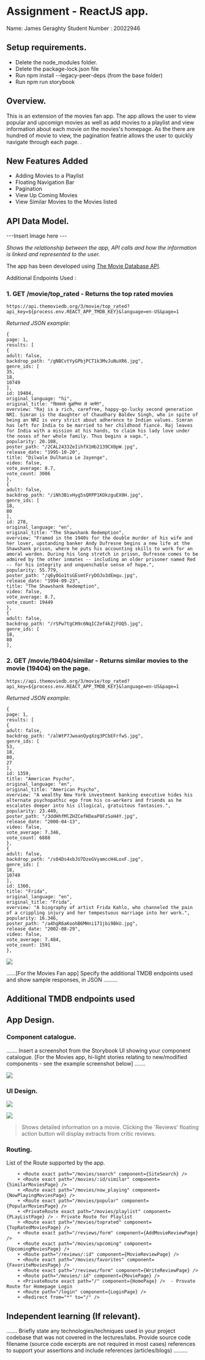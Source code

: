 # Assignment - ReactJS app.

Name: James Geraghty
Student Number : 20022946 

## Setup requirements.
+ Delete the node_modules folder.
+ Delete the package-lock.json file
+ Run npm install --legacy-peer-deps       (from the base folder)
+ Run npm run storybook

## Overview.
This is an extension of the movies fan app. The app allows the user to view popular and upcomign movies as well as add movies to a playlist and view information about each movie on the movies's homepage. As the there are hundred of movie to view, the pagination featrie allows the user to quickly navigate through each page.
.

## New Features Added
 
 + Adding Movies to a Playlist
 + Floating Navigation Bar 
 + Pagination
 + View Up Coming Movies 
 + View Similar Movies to the Movies listed 



## API Data Model.

---Insert Image here ---

*Shows the relationship between the app, API calls and how the information is linked and represented to the user.*

The app has been developed using [The Movie Database API](https://developers.themoviedb.org/3/getting-started/introduction).

Additional Endpoints Used :

### 1. GET /movie/top_rated - Returns the top rated movies 

  `https://api.themoviedb.org/3/movie/top_rated?api_key=${process.env.REACT_APP_TMDB_KEY}&language=en-US&page=1`
  
  *Returned JSON example*:
 ```
{
page: 1,
results: [
{
adult: false,
backdrop_path: "/gNBCvtYyGPbjPCT1k3MvJuNuXR6.jpg",
genre_ids: [
35,
18,
10749
],
id: 19404,
original_language: "hi",
original_title: "दिलवाले दुल्हनिया ले जायेंगे",
overview: "Raj is a rich, carefree, happy-go-lucky second generation NRI. Simran is the daughter of Chaudhary Baldev Singh, who in spite of being an NRI is very strict about adherence to Indian values. Simran has left for India to be married to her childhood fiancé. Raj leaves for India with a mission at his hands, to claim his lady love under the noses of her whole family. Thus begins a saga.",
popularity: 20.108,
poster_path: "/2CAL2433ZeIihfX1Hb2139CX0pW.jpg",
release_date: "1995-10-20",
title: "Dilwale Dulhania Le Jayenge",
video: false,
vote_average: 8.7,
vote_count: 3086
},
{
adult: false,
backdrop_path: "/iNh3BivHyg5sQRPP1KOkzguEX0H.jpg",
genre_ids: [
18,
80
],
id: 278,
original_language: "en",
original_title: "The Shawshank Redemption",
overview: "Framed in the 1940s for the double murder of his wife and her lover, upstanding banker Andy Dufresne begins a new life at the Shawshank prison, where he puts his accounting skills to work for an amoral warden. During his long stretch in prison, Dufresne comes to be admired by the other inmates -- including an older prisoner named Red -- for his integrity and unquenchable sense of hope.",
popularity: 55.779,
poster_path: "/q6y0Go1tsGEsmtFryDOJo3dEmqu.jpg",
release_date: "1994-09-23",
title: "The Shawshank Redemption",
video: false,
vote_average: 8.7,
vote_count: 19449
},
{
adult: false,
backdrop_path: "/rSPw7tgCH9c6NqICZef4kZjFOQ5.jpg",
genre_ids: [
18,
80
],
 ```
 
 
 
 ### 2. GET /movie/19404/similar - Returns similar movies to the movie (19404) on the page. 

  `https://api.themoviedb.org/3/movie/top_rated?api_key=${process.env.REACT_APP_TMDB_KEY}&language=en-US&page=1`
  
  *Returned JSON example*:
 ```
 {
page: 1,
results: [
{
adult: false,
backdrop_path: "/alWtP7JwoanQyqXzg3PCbEFrfwS.jpg",
genre_ids: [
53,
18,
80,
27
],
id: 1359,
title: "American Psycho",
original_language: "en",
original_title: "American Psycho",
overview: "A wealthy New York investment banking executive hides his alternate psychopathic ego from his co-workers and friends as he escalates deeper into his illogical, gratuitous fantasies.",
popularity: 23.449,
poster_path: "/3ddHhfMlZHZCefHDeaP8FzSoH4Y.jpg",
release_date: "2000-04-13",
video: false,
vote_average: 7.346,
vote_count: 6888
},
{
adult: false,
backdrop_path: "/s04Ds4xbJU7DzeGVyamccH4LoxF.jpg",
genre_ids: [
18,
10749
],
id: 1360,
title: "Frida",
original_language: "en",
original_title: "Frida",
overview: "A biography of artist Frida Kahlo, who channeled the pain of a crippling injury and her tempestuous marriage into her work.",
popularity: 16.346,
poster_path: "/a4hgR6aKoohB6MHni171jbi9BkU.jpg",
release_date: "2002-08-29",
video: false,
vote_average: 7.484,
vote_count: 1591
},
 
 ```
 


![][model]

......[For the Movies Fan app] Specify the additional TMDB endpoints used and show sample responses, in JSON .........

## Additional TMDB endpoints used

## App Design.

### Component catalogue.

....... Insert a screenshot from the Storybook UI showing your component catalogue. [For the Movies app, hi-light stories relating to new/modified components - see the example screenshot below] .......

![][stories]

### UI Design.


![](images/NowPlayingpng.png)


![][view]
>Shows detailed information on a movie. Clicking the 'Reviews' floating action button will display extracts from critic reviews.

### Routing.
List of the Route supported by the app. 

        + <Route exact path="/movies/search" component={SiteSearch} />
        + <Route exact path="/movies/:id/similar" component={SimilarMoviesPage} />
        + <Route exact path="/movies/now_playing" component={NowPlayingMoviesPage} />
        + <Route exact path="/movies/popular" component={PopularMoviesPage} />
        + <PrivateRoute exact path="/movies/playlist" component={PLayListPage} /> - Private Route for Playlist
        + <Route exact path="/movies/toprated" component={TopRatedMoviesPage} />
        + <Route exact path="/reviews/form" component={AddMovieReviewPage} />
        + <Route exact path="/movies/upcoming" component={UpcomingMoviesPage} />
        + <Route path="/reviews/:id" component={MovieReviewPage} />
        + <Route exact path="/movies/favorites" component={FavoriteMoviesPage} />
        + <Route exact path="/reviews/form" component={WriteReviewPage} />
        + <Route path="/movies/:id" component={MoviePage} />          
        + <PrivateRoute exact path="/" component={HomePage} />  - Provate Route for Homepage Login 
        + <Route path="/login" component={LoginPage} />   
        + <Redirect from="*" to="/" />

## Independent learning (If relevant).

....... Briefly state any technologies/techniques used in your project codebase that was not covered in the lectures/labs. Provide source code filename (source code excerpts are not required in most cases) references to support your assertions and include references (articles/blogs) ......... 


[model]: ./data.jpg
[view]: ./view.png
[stories]: ./storybook.png
